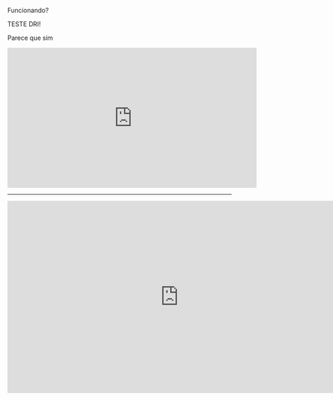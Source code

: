 Funcionando?

TESTE DRI!

Parece que sim

<iframe width="560" height="315" src="https://www.youtube.com/embed/kHkQnuYzwoo?si=PKP3aGfYR3EDhO9a" title="YouTube video player" frameborder="0" allow="accelerometer; autoplay; clipboard-write; encrypted-media; gyroscope; picture-in-picture; web-share" allowfullscreen></iframe>


---


<iframe width="768" height="432" src="https://miro.com/app/live-embed/uXjVOHpCv_A=/?moveToViewport=-275931,-79260,51601,26660&embedId=393203019452" frameborder="0" scrolling="no" allow="fullscreen; clipboard-read; clipboard-write" allowfullscreen></iframe>
